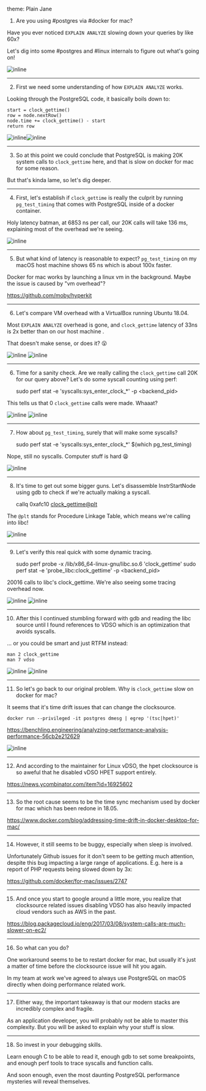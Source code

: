 theme: Plain Jane

1) Are you using #postgres via #docker for mac?

Have you ever noticed `EXPLAIN ANALYZE` slowing down your queries by like 60x?

Let's dig into some #postgres and #linux internals to figure out what's going on!

![inline](./slow-explain-analyze.png)

---

2) First we need some understanding of how `EXPLAIN ANALYZE` works.

Looking through the PostgreSQL code, it basically boils down to:

    start = clock_gettime()
    row = node.nextRow()
    node.time += clock_gettime() - start
    return row

![inline](./exec-proc-node.png)![inline](./start-node.png)

---

3) So at this point we could conclude that PostgreSQL is making 20K system calls to `clock_gettime` here, and that is slow on docker for mac for some reason.

But that's kinda lame, so let's dig deeper.

---

4) First, let's establish if `clock_gettime` is really the culprit by running `pg_test_timing` that comes with PostgreSQL inside of a docker container.

Holy latency batman, at 6853 ns per call, our 20K calls will take 136 ms, explaining most of the overhead we're seeing.

![inline](./pg_test_timing.png)

---

5) But what kind of latency is reasonable to expect? `pg_test_timing` on my macOS host machine shows 65 ns which is about 100x faster.

Docker for mac works by launching a linux vm in the background. Maybe the issue is caused by "vm overhead"?

https://github.com/moby/hyperkit

---

6) Let's compare VM overhead with a VirtualBox running Ubuntu 18.04.

Most `EXPLAIN ANALYZE` overhead is gone, and `clock_gettime` latency of 33ns is 2x better than on our host machine .  

That doesn't make sense, or does it? 😮

![inline](./vbox.png) ![inline](./pg_test_timing_vbox.png)

---

6) Time for a sanity check. Are we really calling the `clock_gettime` call 20K for our query above? Let's do some syscall counting using perf:

    sudo perf stat -e 'syscalls:sys_enter_clock_*' -p <backend_pid>

This tells us that 0 `clock_gettime` calls were made. Whaaat?

![inline](./perf-psql.png) ![inline](./perf-query.png)

---

7) How about `pg_test_timing`, surely that will make some syscalls?

    sudo perf stat -e 'syscalls:sys_enter_clock_*' $(which pg_test_timing)

Nope, still no syscalls. Computer stuff is hard 😩

![inline](./pg_test_timing_perf.png)

---

8) It's time to get out some bigger guns. Let's disassemble InstrStartNode using gdb to check if we're actually making a syscall.

    callq  0xafc10 <clock_gettime@plt>

The `@plt` stands for Procedure Linkage Table, which means we're calling into libc!

![inline](./gdb_postgres.png)

---

9) Let's verify this real quick with some dynamic tracing.

    sudo perf probe -x /lib/x86_64-linux-gnu/libc.so.6 'clock_gettime'
    sudo perf stat -e 'probe_libc:clock_gettime' -p <backend_pid>

20016 calls to libc's clock_gettime. We're also seeing some tracing overhead now.

![inline](./perf_libc_probe.png) ![inline](./perf_libc_probe_psql.png)

---

10) After this I continued stumbling forward with gdb and reading the libc source until I found references to VDSO which is an optimization that avoids syscalls.

... or you could be smart and just RTFM instead:

    man 2 clock_gettime
    man 7 vdso

![inline](./man_2_gettime.png) ![inline](./man_7_vdso.png)

---

11) So let's go back to our original problem. Why is `clock_gettime` slow on docker for mac?

It seems that it's time drift issues that can change the clocksource.

    docker run --privileged -it postgres dmesg | egrep '(tsc|hpet)'

https://benchling.engineering/analyzing-performance-analysis-performance-56cb2e212629

![inline](./docker_drift.png)

---

12) And according to the maintainer for Linux vDSO, the hpet clocksource is so aweful that he disabled vDSO HPET support entirely.

https://news.ycombinator.com/item?id=16925602

---

13) So the root cause seems to be the time sync mechanism used by docker for mac which has been redone in 18.05.

https://www.docker.com/blog/addressing-time-drift-in-docker-desktop-for-mac/

---

14) However, it still seems to be buggy, especially when sleep is involved.

Unfortunately Github issues for it don't seem to be getting much attention, despite this bug impacting a large range of applications. E.g. here is a report of PHP requests being slowed down by 3x:

https://github.com/docker/for-mac/issues/2747

---

15) And once you start to google around a little more, you realize that clocksource related issues disabling VDSO has also heavily impacted cloud vendors such as AWS in the past.

https://blog.packagecloud.io/eng/2017/03/08/system-calls-are-much-slower-on-ec2/

---

16) So what can you do?

One workaround seems to be to restart docker for mac, but usually it's just a matter of time before the clocksource issue will hit you again.

In my team at work we've agreed to always use PostgreSQL on macOS directly when doing performance related work.

---

17) Either way, the important takeaway is that our modern stacks are incredibly complex and fragile.

As an application developer, you will probably not be able to master this complexity. But you will be asked to explain why your stuff is slow.

---

18) So invest in your debugging skills.

Learn enough C to be able to read it, enough gdb to set some breakpoints, and enough perf tools to trace syscalls and function calls.

And soon enough, even the most daunting PostgreSQL performance mysteries will reveal themselves.
